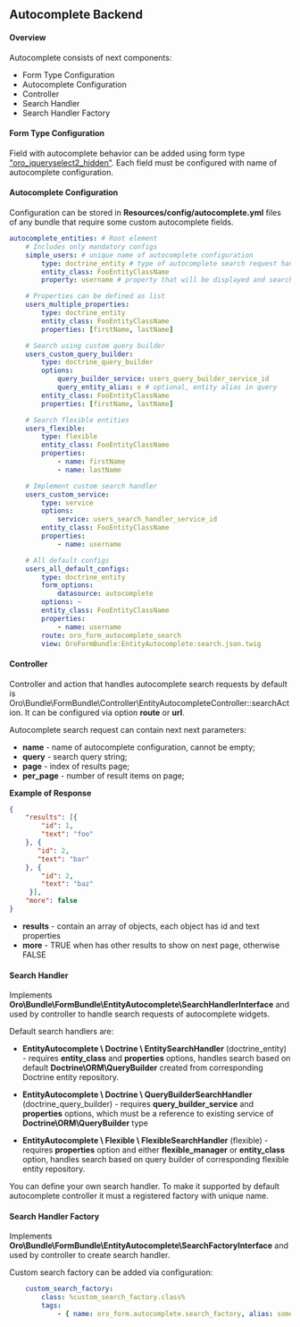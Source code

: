 Autocomplete Backend
----------------------

#### Overview

Autocomplete consists of next components:

* Form Type Configuration
* Autocomplete Configuration
* Controller
* Search Handler
* Search Handler Factory

#### Form Type Configuration

Field with autocomplete behavior can be added using form type ["oro_jqueryselect2_hidden"](./autocomplete_form_type.md).
Each field must be configured with name of autocomplete configuration.

#### Autocomplete Configuration

Configuration can be stored in **Resources/config/autocomplete.yml** files of any bundle that require some custom
autocomplete fields.

```yml
autocomplete_entities: # Root element
    # Includes only mandatory configs
    simple_users: # unique name of autocomplete configuration
        type: doctrine_entity # type of autocomplete search request handler
        entity_class: FooEntityClassName
        property: username # property that will be displayed and searched by

    # Properties can be defined as list
    users_multiple_properties:
        type: doctrine_entity
        entity_class: FooEntityClassName
        properties: [firstName, lastName]

    # Search using custom query builder
    users_custom_query_builder:
        type: doctrine_query_builder
        options:
            query_builder_service: users_query_builder_service_id
            query_entity_alias: e # optional, entity alias in query
        entity_class: FooEntityClassName
        properties: [firstName, lastName]

    # Search flexible entities
    users_flexible:
        type: flexible
        entity_class: FooEntityClassName
        properties:
            - name: firstName
            - name: lastName

    # Implement custom search handler
    users_custom_service:
        type: service
        options:
            service: users_search_handler_service_id
        entity_class: FooEntityClassName
        properties:
            - name: username

    # All default configs
    users_all_default_configs:
        type: doctrine_entity
        form_options:
            datasource: autocomplete
        options: ~
        entity_class: FooEntityClassName
        properties:
            - name: username
        route: oro_form_autocomplete_search
        view: OroFormBundle:EntityAutocomplete:search.json.twig
```

#### Controller

Controller and action that handles autocomplete search requests by default is Oro\Bundle\FormBundle\Controller\EntityAutocompleteController::searchAction.
It can be configured via option **route** or **url**.

Autocomplete search request can contain next next parameters:
* **name** - name of autocomplete configuration, cannot be empty;
* **query** - search query string;
* **page** - index of results page;
* **per_page** - number of result items on page;

**Example of Response**

```json
{
    "results": [{
        "id": 1,
        "text": "foo"
    }, {
       "id": 2,
       "text": "bar"
    }, {
        "id": 2,
        "text": "baz"
     }],
    "more": false
}
```

* **results** - contain an array of objects, each object has id and text properties
* **more** - TRUE when has other results to show on next page, otherwise FALSE

#### Search Handler

Implements **Oro\Bundle\FormBundle\EntityAutocomplete\SearchHandlerInterface** and used by controller to
handle search requests of autocomplete widgets.

Default search handlers are:

* **EntityAutocomplete \ Doctrine \ EntitySearchHandler** (doctrine_entity) - requires **entity_class** and **properties** options,
handles search based on default **Doctrine\ORM\QueryBuilder** created from corresponding Doctrine entity repository.

* **EntityAutocomplete \ Doctrine \ QueryBuilderSearchHandler** (doctrine_query_builder) - requires **query_builder_service** and **properties** options,
which must be a reference to existing service of **Doctrine\ORM\QueryBuilder** type

* **EntityAutocomplete \ Flexible \ FlexibleSearchHandler** (flexible) - requires **properties** option and
either **flexible_manager** or **entity_class** option, handles search based on query builder of corresponding flexible entity repository.

You can define your own search handler. To make it supported by default autocomplete controller it must a registered factory with unique name.

#### Search Handler Factory

Implements **Oro\Bundle\FormBundle\EntityAutocomplete\SearchFactoryInterface** and used by controller to
create search handler.

Custom search factory can be added via configuration:

```yml
    custom_search_factory:
        class: %custom_search_factory.class%
        tags:
            - { name: oro_form.autocomplete.search_factory, alias: some_unique_name }
```
